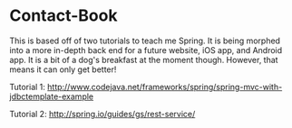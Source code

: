 # Contact-Book
This is based off of two tutorials to teach me Spring. It is being morphed into a more in-depth back end for a future website, iOS app, and Android app. It is a bit of a dog's breakfast at the moment though. However, that means it can only get better!

Tutorial 1: http://www.codejava.net/frameworks/spring/spring-mvc-with-jdbctemplate-example

Tutorial 2: http://spring.io/guides/gs/rest-service/
